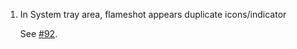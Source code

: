 1. In System tray area, flameshot appears duplicate icons/indicator

   See [#92](https://github.com/lupoDharkael/flameshot/issues/92).

